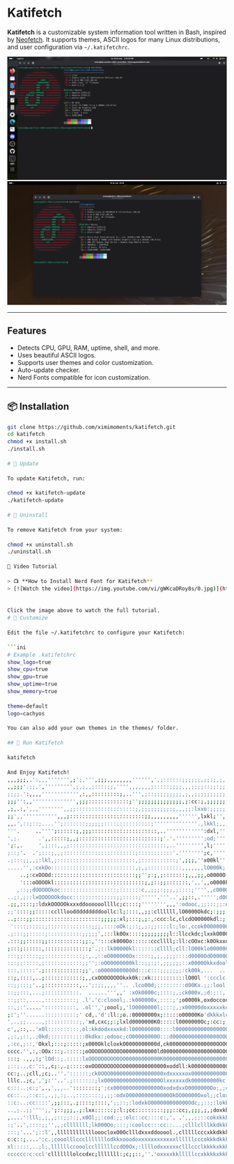 # Katifetch

**Katifetch** is a customizable system information tool written in Bash, inspired by [Neofetch](https://github.com/dylanaraps/neofetch). It supports themes, ASCII logos for many Linux distributions, and user configuration via `~/.katifetchrc`.

![Screenshot](https://raw.githubusercontent.com/ximimoments/katifetch/main/screenshots/katifetch.png)  
![Screenshot](https://raw.githubusercontent.com/ximimoments/katifetch/main/screenshots/katifetchv2.png)

---

## Features

- Detects CPU, GPU, RAM, uptime, shell, and more.
- Uses beautiful ASCII logos.
- Supports user themes and color customization.
- Auto-update checker.
- Nerd Fonts compatible for icon customization.

---

## 📦 Installation

```bash
git clone https://github.com/ximimoments/katifetch.git
cd katifetch
chmod +x install.sh
./install.sh

# 🔄 Update

To update Katifetch, run:

chmod +x katifetch-update
./katifetch-update

# 🧼 Uninstall

To remove Katifetch from your system:

chmod +x uninstall.sh
./uninstall.sh

🎥 Video Tutorial

> 📺 **How to Install Nerd Font for Katifetch**  
> [![Watch the video](https://img.youtube.com/vi/gWKcaDRoy8s/0.jpg)](https://www.youtube.com/watch?v=gWKcaDRoy8s)


Click the image above to watch the full tutorial.
# 🎨 Customize

Edit the file ~/.katifetchrc to configure your Katifetch:

```ini
# Example .katifetchrc
show_logo=true
show_cpu=true
show_gpu=true
show_uptime=true
show_memory=true

theme=default
logo=cachyos

You can also add your own themes in the themes/ folder.

## 🚀 Run Katifetch

katifetch

And Enjoy Katifetch!
,,,;;;,.':,,,''''''',;';,''',;;;,,,,,,,,'''''',',;::::::;;;;;;,;;:;,;,'''''...          .  .........
,,;;;'.;;,',''''''''',;,;,,;::::;;,'''',,,,,,,;:::::;;;;,,,;;;;::;;:;;;;,,,,,...        .           
;;;;.':,,,,'''''''''''',:,,:::::::::;,..''',;::;;;;;;;;;,;,,;;;;;;;;;;;;;;;;;;;;,,'...  .           
;;;'':,,'''''''''''''',;;;:::::::::::::;'';;;;;;;;;;;;;;,;:cc:;,;;;;;;,,,,,,,'''',;;;,'.'.          
,;,.:,',,,'''''''',,;;:::::::::::::::::::;,;;;;;;;;;;;,,,;;:lxxo:;;;;;;;;;;;;,,;,,;;,;;;;'..        
;;',,''''''''''',,,;::::::::::::::::::::::::;;,,,,,,,,,'''''',lxkl;'',,;;:;,,,'''''''',,:::,...     
,,.',::;::;....'';:::::::;;;;;;:::::::::::::::;''''''''''''''.,lkkl;,,,,,,''..          .  ......   
'''.     ..'''';::::::;,;;;:::::::::::::::::::::,..'''''''''''':dxl,''''''',;:;'.       .           
',;.      .',,:::::;,,;::::::::::::::::::::::::::;'.'.''''''''';od;'''''''''''';::,..   .           
';:,.     ',;:::,,,;:::::::::::::::::::::::::::::::,..''''''''',l;''''''''''''''',;;;,. .     ......
;::;'.  .';:::;,,;:::::::::::::::::::::::;:::::::::::'.'''''''';c,'''',,,,,,;::;;,;;:::;'      .....
.;:::;;,,;:lkl,;:::::::::::::::::::::::::,;:::::::::::;',;;;,''x00kl''''',,,;:;:;:ccc:;,;;..........
.....'',:cxkOo:::::::::::::::::::::::::::,;,;:::::::::::,,,,,,,lO000k;''''',,,,,,,;::;;,;,;,....:do:
    ..;:cxOOOd:::::::::::::::::::::::::::;;'';:;,;:::::::;,,,;;,o0000O:;::::cc:::;;;,,,','',;.  .. .
    ':::oOOOOkl:::::::::::::::::::::::::::::;,;::;;:::::::,',,',,o0000kccc:clcd00ko:''''''''',,     
   ,::;;dOOOOOkoc::::::::::::::::::;:::::::c,,;;;:;;;,;::::;'''',,cO000Ol;x00Ok000Okx;,,,,;;;;;:..''
..;:,;::lxOOOOOOkdocc::::::::::::::;;:::::;'''''.'''..',;;::,.''''';d0000ok000kO000dkkc,';lll:c;:;oo
.;;,::::;:ldxkOOOOOkxxxddoooooollllc;c::::;'''''''',,,':odooc,;;:::;;:d000k0000xO00kddc;;;;;,;:,cc:o
;;'::::;;:::::ccllloodddddddddoollc:l;::::,,;;:cllllll,lO0000Okdc;:;;;,:k0OxO000Okko;;;::::;:;;,;c:;
..;:::;;::::::::::::::::::::::;;;;;:xl;:::;,;:,:ccc:lc,clcdO00000kdl:;,''OOxdxxxxxo;;;::cccc:;;:;,,,
 '::::;:::::;::::::::::::::;;;,::::oOk:;::;,;:;;::::l:;lo:,ccok0000000OOk0Oxxxxddo:::cllllll;;;:::,;
.;:::;;:::::;:::::::::::;;;;;',:::lk0Ox::::;;;;;;;;;l::llcckdc;lxxkO0000000kxxdk0::clllllllc:;::::dx
.:::;;:::::;;:::::::::::;;:,'':::ck000Oo::::::cccllll;:ll:cOOxc:k0OkxxddxxxxxdO0k:llllllllcl:::;;cdx
;:::;::::::,::::::::::::::;'.;::lk00000kl:::::::cllll;cll:lO00klo00000000Okxok00lllllllllcocl::;:dkk
:::;;:::::;;::::::::::::;:,.,::oO000000Ox:::::;,;,,;;;::::d0000OdO000000000Ox00kllllllllcocllc;,dddd
:::;;:::::,;::::::::::::;;'';:oO00000000kl::;;:;:,;;;;;;::x0000Okkxdoolcc:;,l0Ollllllllcdclllc,:oddx
:::,:::::'.;::::::::::::;;',:o00000000000d:::c:::;;;;;;;:ck00k,...  ... ':'.'ollllllllcdlllll;cxkkkk
::;,::::,..;::::::::::::;,,cxOOOOOOOOkxk0k::xk:::::::::::lO0Ol ':ccclc, ;d:.,olllllllcolllllccxkkkkk
::;;:::;'..;:::::::::::,..';:;;,,,,''.. .lco00d;:::::::::d00Kx.;;:lool,.:o:.dlllllllclllllll:lxxkkkk
::;;:::,...;:::::::::::.  ......''',,' :xOk0000c;::::;,;ck000x,;d:;::,,.:k;lx.,clllcllllllc:ldxxxkkk
::;;::,....,::::::::::; .l'.'c:cloool;.:k000000x,::::;';o0000k,oxdoccod.okd0l..',:cllllllclxkkkkkkkk
::,;:'.....'::::::::::, .ol'',';oool;,'lO0000000l;:::;,;x00000doxxxxxkc'k000;.'...';lllllokkkkkkkkkk
;:';''......::::::::::;' cd,.'d':ll:;o.:00000000x;:::::o00000Ko'dkkkxlcd000O''''..''',clokkkkkkkkkkk
',.,;;.....,;::::::::::;,'xd,cxc;;:;lxld0000000KO:::::l0000000Oc;:cc:;:Oko0k'.';''',;;;okkkkkkkkkkkk
c',,::,..'x0l::::::::::,ol:kkdodxxxxkd:l000000000::::l000000000000000OO0xoOOdol::;;:c;;coxxxkkkkkkkk
,;:,;::,.;0kd;:::::::::::0kdkx:;odooc;cO00000000O:::d000000000000000OOOOOOOOOOko::;cc:;;:clllllooodx
,:cc,;::,'Okxl;:::;:::::;x000OklcloxkO0000000000d,ck000000000000000OOOOOOOOOkxo:::;;c:;;:cccllllllld
cccc.'',:,:OOx:::;.:::::;oOOOOOOOOOOO00000000000ld000000000000000000OOOOOOOkcoc::::,:;:;;;;:ccllllok
:::; .,,,:;'lOd::;.:::::lxOOOOOOOOOOOO00000000000K000000000000000000000000k;lod::::;;:::;:lol;clldkk
;::;..,c:'::,,c;:,.;:::::oxOOOOOOOOOOO0000000000000xoddll:k00000000000000o,.cddc::::;:::;dxldccloooo
cc:;..;cll,;c;..''.'::::::;ck0OOO00000000000000000xdxxxxxox00000000000Od;',,col::::::::::loddlllldkx
lllc..;c,',';:''..'.;:::::::;lxO00000000000000000Olxxxxxxdk000000000kc'';ccc:cc::::::::::loxxlllocok
c:::..;c:;',.,',,,..'::::::::;';cx0000000000000000xodxdxxO0000000Oo;,;ccooolloc:::::::;::loxxdllxdld
cc::..,::c::,.,;,:;..,::::::::;,;;:odxO0000000000000OkOO00000Oxol;;cloxddxxloc::::::::::;dkkxxoxkkdo
::c:..;cc::::',;;:::,.;::::;::::,';;::;:lodxkO000000000000Odc;;::;:lokkkkkdlc:::::::clc::xkkkxxkkkkk
..,;..;;'''';,';::;;;,.;:lxx::::::;:l:;cc:::::::::;;;::cc;,;;;,;,;doxkkkkxl;:::::;;cdo::cxkkkkkkkkkk
,....':lll;,;,,;::;;::;,x0Ol;;:cod:;;:olc::cc::::c:,'. .',,,;;::cokxkkkkkl::::::;:okko,olxkkkkkkkkkk
:;'..',::::;;'',,;clllllll;lk000Oo;:::;:coolcc:::cc::...;clllclllkkdkkkko;::::::okkkkcxklokkkkkkkkkk
:::;'...';::l',,llllllllllllooocloxO0Ocllldxxxddooool.,clllllcccxkkdkkkx:::::cokkkkkxkkkdlxkkkkkkkkk
c:c::;....':c.;cooolllccclllllllodkkxooodoxxxxxxxxxxxxllllllcccokkkdkkkd;:::lxkkkkkkkkkkkddkkkkkkkkk
xl:::::,..;l;,llllllccooolccllllllccdO0Ox;:llllodxxxxxxclllccclkkkkxkkkx;::lkkkkkkkkkkkkkkkxkkkkkkkk
cccccc:c:ccl'clllllllolccdxc;lllllll:;c;;::,''.'oxxxxkklllllccxkkkkxkkkk:::xkkkkkkkkkkkkkkkkkkkkkkkk

